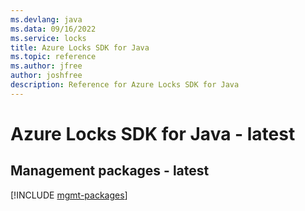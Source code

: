 ```yaml
---
ms.devlang: java
ms.data: 09/16/2022
ms.service: locks
title: Azure Locks SDK for Java
ms.topic: reference
ms.author: jfree
author: joshfree
description: Reference for Azure Locks SDK for Java
---
```

# Azure Locks SDK for Java - latest

## Management packages - latest
[!INCLUDE [mgmt-packages](locks-mgmt-index.md)]